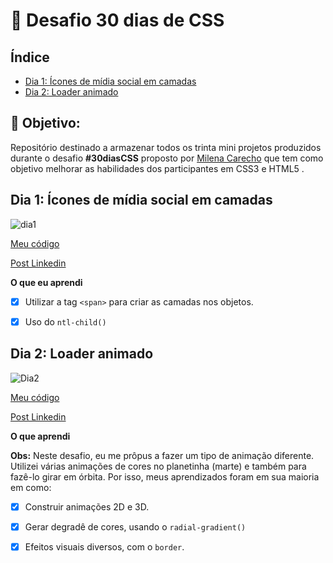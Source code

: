 # :checkered_flag: Desafio 30 dias de CSS

## Índice
- [Dia 1: Ícones de mídia social em camadas ](#Dia-1:-Ícones-de-mídia-social-em-camadas)
- [Dia 2: Loader animado](Dia-2:-Loader-animado)

## :pushpin: Objetivo: 

Repositório destinado a armazenar todos os trinta mini projetos produzidos durante o desafio **#30diasCSS** proposto por [Milena Carecho](https://github.com/MilenaCarecho) que tem como objetivo melhorar as habilidades dos participantes em CSS3 e HTML5 . 

## Dia 1: Ícones de mídia social em camadas

![dia1](https://github.com/LeandraOliveiraS/Desafio30DaysCSS/blob/master/imagens/desafio1.gif)

[Meu código](https://github.com/LeandraOliveiraS/Desafio30DaysCSS/tree/master/desafios/desafio1)

[Post Linkedin](https://www.linkedin.com/feed/update/urn:li:activity:6692575386414444544/)

**O que eu aprendi**

- [X] Utilizar a tag `<span>` para criar as camadas nos objetos.
- [x] Uso do `ntl-child()`


## Dia 2: Loader animado

![Dia2](https://github.com/LeandraOliveiraS/Desafio30DaysCSS/blob/master/imagens/desafio2.gif)

[Meu código](https://github.com/LeandraOliveiraS/Desafio30DaysCSS/tree/master/desafios/desafio2)

[Post Linkedin](https://www.linkedin.com/feed/update/urn:li:activity:6693405761990639616/)

**O que aprendi**

**Obs:** Neste desafio, eu me prôpus a fazer um tipo de animação diferente. 
Utilizei várias animações de cores no planetinha (marte) e também para fazê-lo girar em órbita. Por isso, meus aprendizados foram em sua maioria 
em como:

- [X] Construir animações 2D e 3D.
- [X] Gerar degradê de cores, usando o `radial-gradient()`
- [X] Efeitos visuais diversos, com o `border`.


